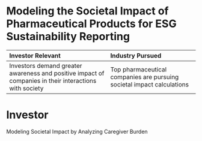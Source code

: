 # Modeling the Societal Impact of Pharmaceutical Products for ESG Sustainability Reporting

| Investor Relevant  | Industry Pursued |
| :------------- | :------------- |
|Investors demand greater awareness and positive impact of companies in their interactions with society  |Top pharmaceutical companies are pursuing societal impact calculations|


# Investor 
Modeling Societal Impact by Analyzing Caregiver Burden
